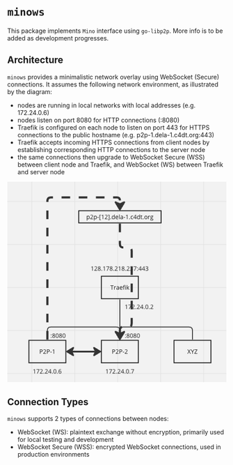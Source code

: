 # `minows`
This package implements `Mino` interface using `go-libp2p`. More info is to be added as development progresses.

## Architecture 
`minows` provides a minimalistic network overlay using WebSocket (Secure) connections. It assumes the following network environment, as illustrated by the diagram:

- nodes are running in local networks with local addresses (e.g. 172.24.0.6)
- nodes listen on port 8080 for HTTP connections (:8080)
- Traefik is configured on each node to listen on port 443 for HTTPS connections to the public hostname (e.g. p2p-1.dela-1.c4dt.org:443)
- Traefik accepts incoming HTTPS connections from client nodes by establishing corresponding HTTP connections to the server node 
- the same connections then upgrade to WebSocket Secure (WSS) between client node and Traefik, and WebSocket (WS) between Traefik and server node

![](./architecture.png)

## Connection Types 
`minows` supports 2 types of connections between nodes:
- WebSocket (WS): plaintext exchange without encryption, primarily used for local testing and development 
- WebSocket Secure (WSS): encrypted WebSocket connections, used in production environments 
